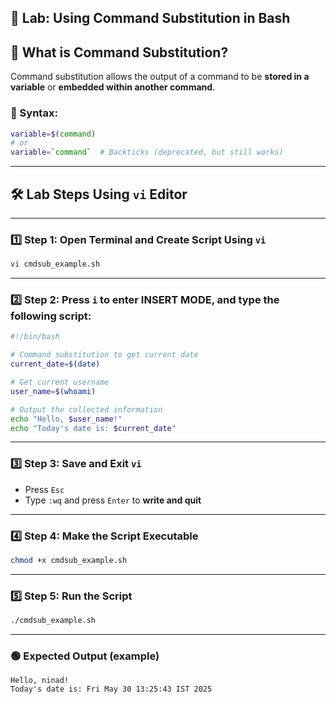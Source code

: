 ## 🔬 **Lab: Using Command Substitution in Bash**

## 📘 **What is Command Substitution?**

Command substitution allows the output of a command to be **stored in a variable** or **embedded within another command**.

### 🔧 Syntax:

```bash
variable=$(command)
# or
variable=`command`  # Backticks (deprecated, but still works)
```

---

## 🛠️ **Lab Steps Using `vi` Editor**

---

### 1️⃣ Step 1: Open Terminal and Create Script Using `vi`

```bash
vi cmdsub_example.sh
```

---

### 2️⃣ Step 2: Press `i` to enter **INSERT MODE**, and type the following script:

```bash
#!/bin/bash

# Command substitution to get current date
current_date=$(date)

# Get current username
user_name=$(whoami)

# Output the collected information
echo "Hello, $user_name!"
echo "Today's date is: $current_date"
```

---

### 3️⃣ Step 3: Save and Exit `vi`

* Press `Esc`
* Type `:wq` and press `Enter` to **write and quit**

---

### 4️⃣ Step 4: Make the Script Executable

```bash
chmod +x cmdsub_example.sh
```

---

### 5️⃣ Step 5: Run the Script

```bash
./cmdsub_example.sh
```

---

### 🟢 **Expected Output (example)**

```
Hello, ninad!
Today's date is: Fri May 30 13:25:43 IST 2025
```

